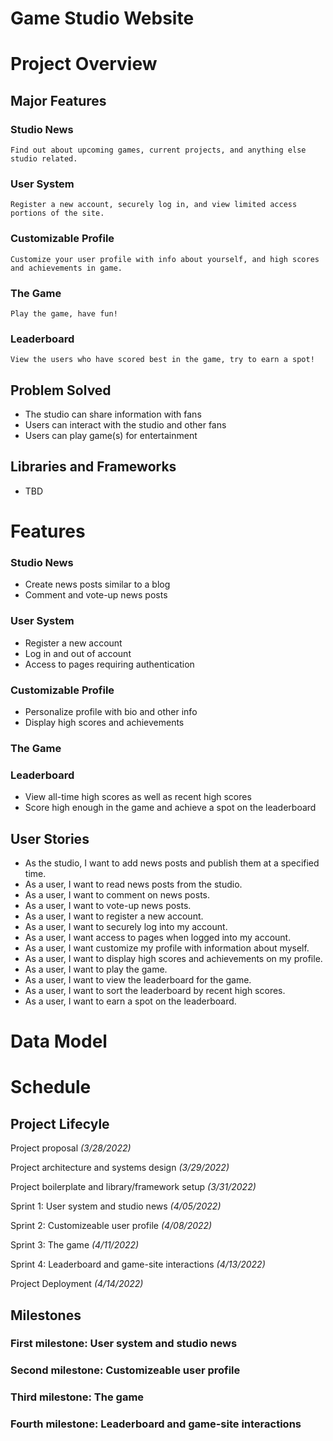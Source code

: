 # Game Studio Website

# Project Overview
## Major Features
### Studio News
    Find out about upcoming games, current projects, and anything else studio related.
### User System
    Register a new account, securely log in, and view limited access portions of the site.
### Customizable Profile
    Customize your user profile with info about yourself, and high scores and achievements in game.
### The Game
    Play the game, have fun!
### Leaderboard
    View the users who have scored best in the game, try to earn a spot!

## Problem Solved
- The studio can share information with fans
- Users can interact with the studio and other fans
- Users can play game(s) for entertainment

## Libraries and Frameworks
- TBD

# Features
### Studio News
- Create news posts similar to a blog
- Comment and vote-up news posts
### User System
- Register a new account
- Log in and out of account
- Access to pages requiring authentication
### Customizable Profile
- Personalize profile with bio and other info
- Display high scores and achievements
### The Game
### Leaderboard
- View all-time high scores as well as recent high scores
- Score high enough in the game and achieve a spot on the leaderboard


## User Stories
- As the studio, I want to add news posts and publish them at a specified time.
- As a user, I want to read news posts from the studio.
- As a user, I want to comment on news posts.
- As a user, I want to vote-up news posts.
- As a user, I want to register a new account.
- As a user, I want to securely log into my account.
- As a user, I want access to pages when logged into my account.
- As a user, I want customize my profile with information about myself.
- As a user, I want to display high scores and achievements on my profile.
- As a user, I want to play the game.
- As a user, I want to view the leaderboard for the game.
- As a user, I want to sort the leaderboard by recent high scores.
- As a user, I want to earn a spot on the leaderboard.

# Data Model

# Schedule
## Project Lifecyle
Project proposal
*(3/28/2022)*

Project architecture and systems design
*(3/29/2022)*

Project boilerplate and library/framework setup
*(3/31/2022)*

Sprint 1: User system and studio news
*(4/05/2022)*

Sprint 2: Customizeable user profile
*(4/08/2022)*

Sprint 3: The game
*(4/11/2022)*

Sprint 4: Leaderboard and game-site interactions
*(4/13/2022)*

Project Deployment
*(4/14/2022)*

## Milestones
### First milestone: User system and studio news
### Second milestone: Customizeable user profile
### Third milestone: The game
### Fourth milestone: Leaderboard and game-site interactions